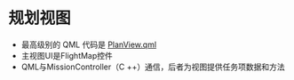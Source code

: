 # 规划视图

- 最高级别的 QML 代码是 [PlanView.qml](https://github.com/mavlink/qgroundcontrol/blob/master/src/PlanView/PlanView.qml)
- 主视图UI是FlightMap控件
- QML与MissionController（C ++）通信，后者为视图提供任务项数据和方法
